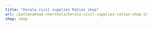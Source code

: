 ```yaml
---
title: "Kerala civil supplies Ration shop"
url: /pattanakkad-cherthala/kerala-civil-supplies-ration-shop-2/
shop: shop
---
```

